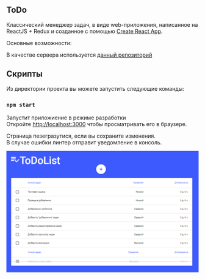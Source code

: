 ## ToDo

Классический менеджер задач, в виде web-приложения, написанное на ReactJS + Redux и созданное с помощью [Create React App](https://github.com/facebook/create-react-app).

Основные возможности:


В качестве сервера используется [данный репозиторий](https://github.com/strictkod1899/AspNet_VueJs)

## Скрипты

Из директории проекта вы можете запустить следующие команды:

### `npm start`

Запустит приложиение в режиме разработки <br>
Откройте [http://localhost:3000](http://localhost:3000) чтобы просматривать его в браузере.

Страница пезегразутися, если вы сохраните изменения. <br>
В случае ошибки линтер отправит уведомление в консоль.

![](https://github.com/neretin-trike/todo/blob/master/screenshot.PNG)
